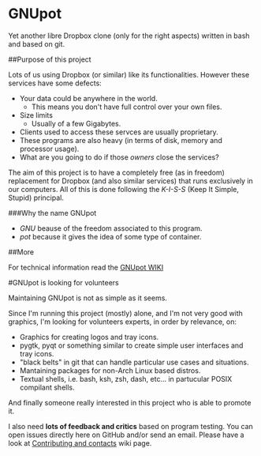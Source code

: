 GNUpot
======
Yet another libre Dropbox clone (only for the right aspects) written in bash 
and based on git. 

##Purpose of this project

Lots of us using Dropbox (or similar) like its functionalities. However 
these services have some defects:
- Your data could be anywhere in the world.
  - This means you don't have full control over your own files.
- Size limits
  - Usually of a few Gigabytes.
- Clients used to access these servces are usually proprietary.
- These programs are also heavy (in terms of disk, memory and processor usage).
- What are you going to do if those *owners* close the services?

The aim of this project is to have a completely free (as in freedom) 
replacement for Dropbox (and also similar services) that runs exclusively in 
our computers. All of this is done following the *K-I-S-S* (Keep It Simple, 
Stupid) principal.

###Why the name GNUpot

- *GNU* beause of the freedom associated to this program.
- *pot* because it gives the idea of some type of container.

##More

For technical information read the 
[GNUpot WIKI](https://github.com/frnmst/gnupot/wiki)

#GNUpot is looking for volunteers

Maintaining GNUpot is not as simple as it seems.

Since I'm running this project (mostly) alone, and I'm not very good with graphics, 
I'm looking for volunteers experts, in order by relevance, on:
- Graphics for creating logos and tray icons.
- pygtk, pyqt or something similar to create simple user interfaces and tray icons.
- "black belts" in git that can handle particular use cases and situations.
- Mantaining packages for non-Arch Linux based distros.
- Textual shells, i.e. bash, ksh, zsh, dash, etc... in partucular POSIX compilant shells.

And finally someone really interested in this project who is able to promote it.
 
I also need **lots of feedback and critics** based on program testing.
You can open issues directly here on GitHub and/or send an email. Please have a look at 
[Contributing and contacts](https://github.com/frnmst/gnupot/wiki/B.-Contributing-and-contacts) 
wiki page.
